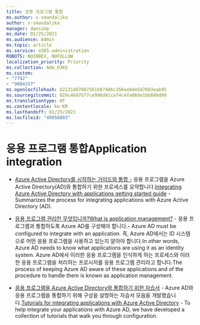 ```yaml
---
title: 응용 프로그램 통합
ms.author: v-smandalika
author: v-smandalika
manager: dansimp
ms.date: 01/25/2021
ms.audience: Admin
ms.topic: article
ms.service: o365-administration
ROBOTS: NOINDEX, NOFOLLOW
localization_priority: Priority
ms.collection: Adm_O365
ms.custom:
- "7742"
- "9004337"
ms.openlocfilehash: b2231d07087561b074d6c356ee84e5d7083eab95
ms.sourcegitcommit: 029c4697b77ce996d41ca74c4fa86de1bb84bd99
ms.translationtype: HT
ms.contentlocale: ko-KR
ms.lasthandoff: 01/25/2021
ms.locfileid: "49950803"
---
```

# <a name="application--integration"></a><span data-ttu-id="d6e26-102">응용 프로그램 통합</span><span class="sxs-lookup"><span data-stu-id="d6e26-102">Application  integration</span></span>

- <span data-ttu-id="d6e26-103">[Azure Active Directory를 시작하는 가이드와 통합 -](https://docs.microsoft.com/azure/active-directory/manage-apps/plan-an-application-integration)  응용 프로그램을 Azure Active Directory(AD)와 통합하기 위한 프로세스를 요약합니다.</span><span class="sxs-lookup"><span data-stu-id="d6e26-103">[Integrating Azure Active Directory with applications getting started guide](https://docs.microsoft.com/azure/active-directory/manage-apps/plan-an-application-integration)  - Summarizes the process for integrating applications with Azure Active Directory (AD).</span></span>

- [<span data-ttu-id="d6e26-104">응용 프로그램 관리란 무엇입니까?</span><span class="sxs-lookup"><span data-stu-id="d6e26-104">What is application management?</span></span>](https://docs.microsoft.com/azure/active-directory/manage-apps/what-is-application-management)  <span data-ttu-id="d6e26-105">- 응용 프로그램과 통합하도록 Azure AD를 구성해야 합니다.</span><span class="sxs-lookup"><span data-stu-id="d6e26-105">- Azure AD must be configured to integrate with an application.</span></span> <span data-ttu-id="d6e26-106">즉, Azure AD에서는 ID 시스템으로 어떤 응용 프로그램을 사용하고 있는지 알아야 합니다.</span><span class="sxs-lookup"><span data-stu-id="d6e26-106">In other words, Azure AD needs to know what applications are using it as an identity system.</span></span> <span data-ttu-id="d6e26-107">Azure AD에서 이러한 응용 프로그램을 인식하게 하는 프로세스와 이러한 응용 프로그램을 처리하는 프로시저를 응용 프로그램 관리라고 합니다.</span><span class="sxs-lookup"><span data-stu-id="d6e26-107">The process of keeping Azure AD aware of these applications and of the procedure to handle them is known as application management.</span></span>

- <span data-ttu-id="d6e26-108">[응용 프로그램을 Azure Active Directory와 통합하기 위한 자습서](https://docs.microsoft.com/azure/active-directory/saas-apps/tutorial-list)  - Azure AD와 응용 프로그램을 통합하기 위해 구성을 설명하는 자습서 모음을 개발했습니다.</span><span class="sxs-lookup"><span data-stu-id="d6e26-108">[Tutorials for integrating applications with Azure Active Directory](https://docs.microsoft.com/azure/active-directory/saas-apps/tutorial-list)  - To help integrate your applications with Azure AD, we have developed a collection of tutorials that walk you through configuration.</span></span>

